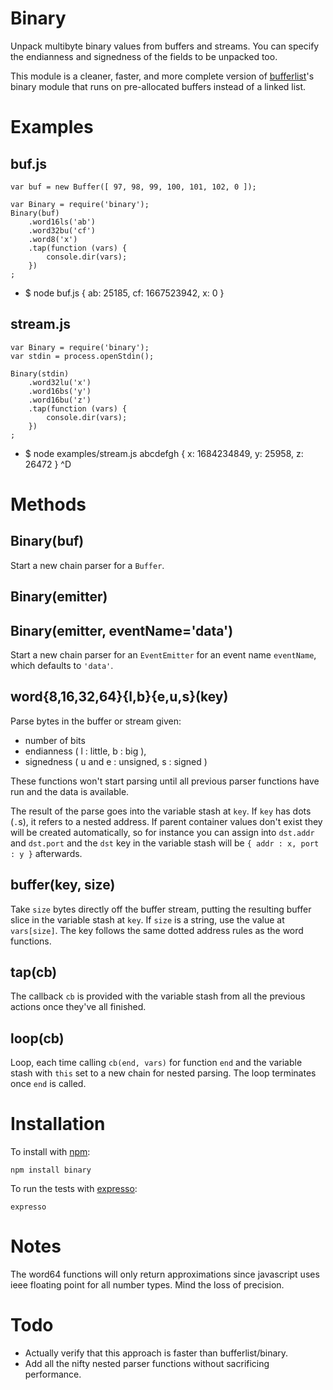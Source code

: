 Binary
======

Unpack multibyte binary values from buffers and streams.
You can specify the endianness and signedness of the fields to be unpacked too.

This module is a cleaner, faster, and more complete version of
[bufferlist](https://github.com/substack/node-bufferlist)'s binary module that
runs on pre-allocated buffers instead of a linked list.

Examples
========

buf.js
------
    var buf = new Buffer([ 97, 98, 99, 100, 101, 102, 0 ]);

    var Binary = require('binary');
    Binary(buf)
        .word16ls('ab')
        .word32bu('cf')
        .word8('x')
        .tap(function (vars) {
            console.dir(vars);
        })
    ;
-
    $ node buf.js
    { ab: 25185, cf: 1667523942, x: 0 }

stream.js
---------

    var Binary = require('binary');
    var stdin = process.openStdin();
    
    Binary(stdin)
        .word32lu('x')
        .word16bs('y')
        .word16bu('z')
        .tap(function (vars) {
            console.dir(vars);
        })
    ;
-
    $ node examples/stream.js
    abcdefgh
    { x: 1684234849, y: 25958, z: 26472 }
    ^D

Methods
=======

Binary(buf)
-----------

Start a new chain parser for a `Buffer`.

Binary(emitter)
---------------
Binary(emitter, eventName='data')
---------------------------------

Start a new chain parser for an `EventEmitter` for an event name `eventName`,
which defaults to `'data'`.

word{8,16,32,64}{l,b}{e,u,s}(key)
----------------------------------

Parse bytes in the buffer or stream given:

* number of bits
* endianness ( l : little, b : big ),
* signedness ( u and e : unsigned, s : signed )

These functions won't start parsing until all previous parser functions have run
and the data is available.

The result of the parse goes into the variable stash at `key`.
If `key` has dots (`.`s), it refers to a nested address. If parent container
values don't exist they will be created automatically, so for instance you can
assign into `dst.addr` and `dst.port` and the `dst` key in the variable stash
will be `{ addr : x, port : y }` afterwards.

buffer(key, size)
-----------------

Take `size` bytes directly off the buffer stream, putting the resulting buffer
slice in the variable stash at `key`. If `size` is a string, use the value at
`vars[size]`. The key follows the same dotted address rules as the word
functions.

tap(cb)
-------

The callback `cb` is provided with the variable stash from all the previous
actions once they've all finished.

loop(cb)
--------

Loop, each time calling `cb(end, vars)` for function `end` and the variable
stash with `this` set to a new chain for nested parsing. The loop terminates
once `end` is called.

Installation
============

To install with [npm](http://github.com/isaacs/npm):
 
    npm install binary

To run the tests with [expresso](http://github.com/visionmedia/expresso):

    expresso

Notes
=====

The word64 functions will only return approximations since javascript uses ieee
floating point for all number types. Mind the loss of precision.

Todo
====

* Actually verify that this approach is faster than bufferlist/binary.
* Add all the nifty nested parser functions without sacrificing performance.
